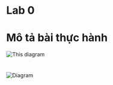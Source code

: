 # Lab 0

# Mô tả bài thực hành

![This diagram](https://www.planttext.com/api/plantuml/png/Z5EnRjH04EtdAqPNSKL-W0A5f065H42ke1tM6-_AzkvfTwpe5AM8KgIWIa6V8wA7zYoKOX7_uI_W5rWxvultJf5mvvatu_VUFFzj7lOza-EwAW5AUSR85ftE5MEcdHIihG5VQ3CdHnNEIHIKorDUb1AxDfcyb00as3gS7Acm50fLk3Fv1CcZg3tRIhe1S9A7RsRK_qoc0DWimicRjhb1LcrpQt9yFJkUu0LWV6el1Va8-1XMaQDkcolJRpZNh397vodgKDMBjhasOoGxCluiSacGdsI5FduEipy_7YahAOe3Aia8cK9dYeoA_eJbuy8vBIffU0UqmD-tRVDLu_kt9-kLKPsCRodq82mjLktgEtUALqsFTN9k7R-pdW_9PUd0XxfTtHiimo_aSAUnKBOhz7CaXAqD7vE9z-bfNGB0u3_kxU6BmQffMXvysIgFVTXghONl3AnLRjLJHLFeRjutTYXFOQ0O-w_wSE1BdCKq_1IeuYLl3EQQB6PjyqKe69Z_7teiQ3nn5A7NLHUFJH1WhV3vnVoK1TW8J-5FEQZ2VPS5I9qOexUZ03lUZD7Fv01WNvgi-vF_0G00__y30000)
# 
![Diagram](https://www.planttext.com/api/plantuml/png/d99DJiCm48NtEONL5InwWQxwjw2YH5sK0mpEDBOQZojxGeKGQzRS0BX65onwafw0As0hIKDA1H9PpNlZaT-NyUVkO-WP79UcI19PWFUYTwtsRr89jN-bl2SU4n6_IUdP6dIpQQLJC5Xtm6LfQUxGLNenIwjY9AKjYSTG0Cdwy5QpoXniBouhpGx8hz0r-bxZjXveB0DhNC23GUB6aWeent1HOpZSMCTpwpccQIS9SgnZ1FFfY7Xrs3qBLeVT2-LYjBmvOeQw8PnR2QmjLMePWuACnbmRpPMxGRUopdnhjX5Hhd-GTFFy7wybIVFzEvtiQWoqRYXYtUvg789ADKK6NVXVGjLSV-KAEYkmc-la-VJxv_xsGDnwzCcPJZpVOHg8YJMc91ss4KQI8L8MN-iN0000__y30000)
